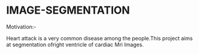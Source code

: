 # IMAGE-SEGMENTATION

Motivation:-

Heart attack is a very common disease among the people.This project aims at segmentation ofright ventricle of cardiac Mri Images. 
